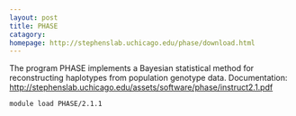 ```yaml
---
layout: post
title: PHASE
catagory:  
homepage: http://stephenslab.uchicago.edu/phase/download.html
---
```

 The program PHASE implements a Bayesian statistical method for reconstructing haplotypes from population genotype data. Documentation: http://stephenslab.uchicago.edu/assets/software/phase/instruct2.1.pdf
```
module load PHASE/2.1.1
```
